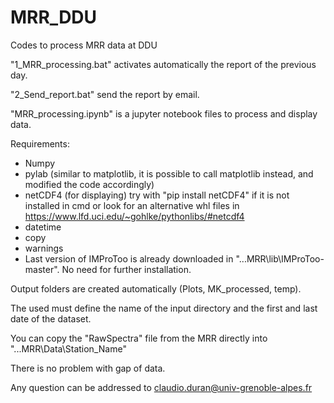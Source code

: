 # MRR_DDU
Codes to process MRR data at DDU

"1_MRR_processing.bat" activates automatically the report of the previous day.

"2_Send_report.bat" send the report by email.

"MRR_processing.ipynb" is a jupyter notebook files to process and display data.

Requirements:

- Numpy
- pylab (similar to matplotlib, it is possible to call matplotlib instead, and modified the code accordingly)
- netCDF4 (for displaying) try with "pip install netCDF4" if it is not installed in cmd or look for an alternative whl files in https://www.lfd.uci.edu/~gohlke/pythonlibs/#netcdf4
- datetime
- copy
- warnings
- Last version of IMProToo is already downloaded in "...MRR\lib\IMProToo-master". No need for further installation. 

Output folders are created automatically (Plots, MK_processed, temp).

The used must define the name of the input directory and the first and last date of the dataset.

You can copy the "RawSpectra" file from the MRR directly into "...MRR\Data\Station_Name" 

There is no problem with gap of data.

Any question can be addressed to claudio.duran@univ-grenoble-alpes.fr 
